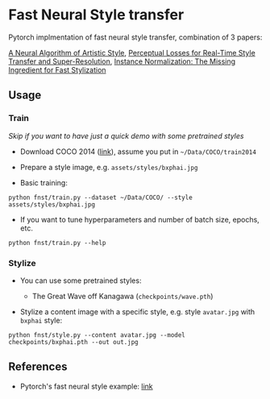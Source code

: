 # Fast Neural Style transfer

Pytorch implmentation of fast neural style transfer, combination of 3 papers:

[A Neural Algorithm of Artistic Style](https://arxiv.org/abs/1508.06576),
[Perceptual Losses for Real-Time Style Transfer and Super-Resolution](https://arxiv.org/abs/1603.08155),
[Instance Normalization: The Missing Ingredient for Fast Stylization](https://arxiv.org/abs/1607.08022)


## Usage

### Train

*Skip if you want to have just a quick demo with some pretrained styles*

+ Download COCO 2014 ([link](http://cocodataset.org/#download)),
assume you put in `~/Data/COCO/train2014`

+ Prepare a style image, e.g. `assets/styles/bxphai.jpg`

+ Basic training:

```
python fnst/train.py --dataset ~/Data/COCO/ --style assets/styles/bxphai.jpg
```

+ If you want to tune hyperparameters and number of batch size, epochs, etc.

```
python fnst/train.py --help
```


### Stylize

+ You can use some pretrained styles:

    + The Great Wave off Kanagawa (`checkpoints/wave.pth`)

+ Stylize a content image with a specific style, e.g. style `avatar.jpg` with `bxphai` style:

```
python fnst/style.py --content avatar.jpg --model checkpoints/bxphai.pth --out out.jpg
```


## References

+ Pytorch's fast neural style example: [link](https://github.com/pytorch/examples/tree/master/fast_neural_style)
